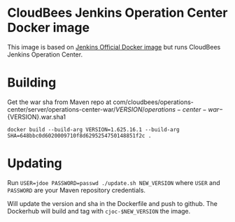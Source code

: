 # CloudBees Jenkins Operation Center Docker image

This image is based on [Jenkins Official Docker image](https://registry.hub.docker.com/_/jenkins/) but runs CloudBees Jenkins Operation Center.

# Building

Get the war sha from Maven repo at com/cloudbees/operations-center/server/operations-center-war/${VERSION}/operations-center-war-${VERSION}.war.sha1

    docker build --build-arg VERSION=1.625.16.1 --build-arg SHA=648bbc0d6020009710f8d6295254750148851f2c .

# Updating

Run `USER=jdoe PASSWORD=passwd ./update.sh NEW_VERSION`
where `USER` and `PASSWORD` are your Maven repository credentials.

Will update the version and sha in the Dockerfile and push to github.
The Dockerhub will build and tag with `cjoc-$NEW_VERSION` the image.
